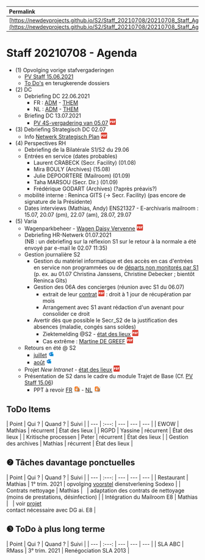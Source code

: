 <link rel="stylesheet" href="https://newdevprojects.github.io/S2/S2.css">
<link rel="stylesheet" href="S2.css">

&nbsp;

| Permalink |
| :--- |
| [https://newdevprojects.github.io/S2/Staff_20210708/20210708_Staff_Agenda.html](https://newdevprojects.github.io/S2/Staff_20210708/20210708_Staff_Agenda.html) | 

# Staff 20210708 - Agenda

* (1) Opvolging vorige stafvergaderingen
	* [PV Staff 15.06.2021](https://newdevprojects.github.io/S2/Staff_20210615/20210615_Staff_PV.html)
	* [To Do's](#todo) en terugkerende dossiers
* (2) DC 
	* Debriefing DC 22.06.2021
		* FR : [ADM](https://newdevprojects.github.io/S2/Staff/20210622_Adm_FR.pdf) - [THEM](https://newdevprojects.github.io/S2/Staff/20210622_Them_FR.pdf)
		* NL : [ADM](https://newdevprojects.github.io/S2/Staff/20210622_Adm_NL.pdf) - [THEM](https://newdevprojects.github.io/S2/Staff/20210622_Them_NL.pdf)
	* Briefing DC 13.07.2021
		* [PV 4S-vergadering van 05.07](12_verslag_4S_05072021.pdf) ![](pdf.png)
* (3) Debriefing Strategisch DC 02.07
	* Info [Netwerk Strategisch Plan](20210707_Netwerk_strategisch_plan.pdf) ![](pdf.png)
* (4) Perspectives RH
	* Debriefing de la Bilatérale S1/S2 du 29.06
	* Entrées en service (dates probables)
		* Laurent CRABECK (Secr. Facility) (01.08)
		* Mira BOULY (Archives) (15.08)
		* Julie DEPOORTERE (Mailroom) (01.09)
		* Taha MARSOU (Secr. Dir.) (01.09)
		* Frédérique GODART (Archives) (?après préavis?)
	* mobilité interne : Reninca GITS (&rarr;  Secr. Facility) (pas encore de signature de la Présidente)
	* Dates interviews (Mathias, Andy) ENS21327 - E-archivaris mailroom : 15.07, 20.07 (pm), 22.07 (am), 28.07, 29.07
* (5) Varia
	* Wagenparkbeheer - [Wagen Daisy Vervenne](Leasing_Wagen.pdf) ![](pdf.png)
	* Debriefing HR-Netwerk 01.07.2021<br>(NB : un debriefing sur la réflexion S1 sur le retour à la normale a été envoyé par e-mail le 02.07 11:35)
	* Gestion journalière S2
		* Gestion du matériel informatique et des accès en cas d'entrées en service non programmées ou de [départs non monitorés par S1](Probleme_Ticketing_ServiceNow.md) (p. ex. au 01.07 Christina Janssens, Christine Debecker ; bientôt Reninca Gits)
		* Gestion des 06A des concierges (réunion avec S1 du 06.07)
			* extrait de leur [contrat](Contrat_concierges.pdf) ![](pdf.png) : droit à 1 jour de récupération par mois
			* Arrangement avec S1 avant rédaction d'un avenant pour consolider ce droit
		* Avertir dès que possible le Secr_S2 de la justification des absences (maladie, congés sans soldes)
			* Ziektemelding @S2 - [état des lieux](Encours_Ziektemelding_S2_20210705.pdf) ![](pdf.png)
			* Cas extrême : [Martine DE GREEF](PrimeTime_MDeGreef.pdf) ![](pdf.png)
	* Retours en été @ S2
		* [juillet](JUILLET.eml) ![](eml.png)
		* [août](AOUT.eml) ![](eml.png)
	* Projet *New Intranet* - [état des lieux](New_Intranet_StavaZa_20210701.pdf) ![](pdf.png)
	* Présentation de S2 dans le cadre du module Trajet de Base (Cf. [PV Staff 15.06](https://newdevprojects.github.io/S2/Staff_20210615/20210615_Staff_PV.html#briefing-dc-22062021))
		* PPT à revoir [FR](PresentationS2FR2021.pptx) ![](ppt.png) - [NL](PresentationS2NL2021.pptx) ![](ppt.png)

<a name="todo"> </a>

## ToDo Items

| Point | Qui ? | Quand ? | Suivi |
| --- | :---: | --- | --- | --- |
| EWOW | Mathias | récurrent | &Eacute;tat des lieux |
| RGPD | Yassine | récurrent | &Eacute;tat des lieux |
| Kritische processen | Peter | récurrent | &Eacute;tat des lieux |
| Gestion des archives | Mathias | récurrent | &Eacute;tat des lieux |

## &#10103; Tâches davantage ponctuelles

| Point | Qui ? | Quand ? | Suivi |
| --- | :---: | --- | --- | --- |
| Restaurant | Mathias | 1° trim. 2021 | opvolging [voorstel](https://newdevprojects.github.io/S2/Staff_20210107/20210107_Sodexo_aangepaste_werking.pdf) dienstverlening Sodexo |
| Contrats nettoyage | Mathias | &nbsp; | adaptation des contrats de nettoyage (moins de prestations, désinfection) |
| Intégration du Mailroom E8 | Mathias | &nbsp; | voir [projet](https://newdevprojects.github.io/S2/Staff_20210204/Nota_verzendingsdienst_E8.pdf)<br>contact nécessaire avec DG ai. E8 |

## &#10104; ToDo à plus long terme

| Point | Qui ? | Quand ? | Suivi |
| --- | :---: | --- | --- | --- |
| SLA ABC | RMass | 3° trim. 2021 | Renégociation SLA 2013 |
